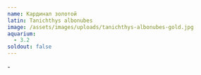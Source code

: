 ```yaml
---
name: Кардинал золотой
latin: Tanichthys albonubes
image: /assets/images/uploads/tanichthys-albonubes-gold.jpg
aquarium:
  - 3.2
soldout: false
---
```

\-
